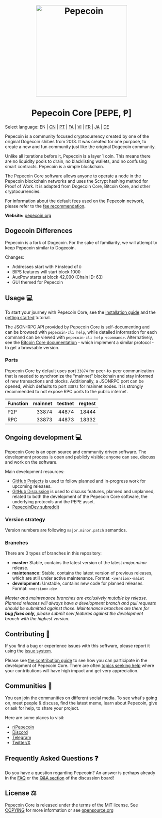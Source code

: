 <h1 align="center">
<img src="https://i.imgur.com/DDkfI9i.png" alt="Pepecoin" width="300"/>
<br/><br/>
Pepecoin Core [PEPE, Ᵽ]
</h1>

Select language: EN | [CN](./README_zh_CN.md) | [PT](./README_pt_BR.md) | [FA](./README_fa_IR.md) | [VI](./README_vi_VN.md) | [FR](./README_fr_FR.md) | [JA](./README_ja_JP.md) | [DE](./README_de_DE.md)

Pepecoin is a community focused cryptocurrency created by one of the original Dogecoin shibes from 2013. It was created for one purpose, to create a new and fun community just like the original Dogecoin community.

Unlike all iterations before it, Pepecoin is a layer 1 coin. This means there are no liquidity pools to drain, no blacklisting wallets, and no confusing smart contracts. Pepecoin is a simple blockchain.

The Pepecoin Core software allows anyone to operate a node in the Pepecoin blockchain networks and uses the Scrypt hashing method for Proof of Work. It is adapted from Dogecoin Core, Bitcoin Core, and other cryptocurrencies.

For information about the default fees used on the Pepecoin network, please
refer to the [fee recommendation](doc/fee-recommendation.md).

**Website:** [pepecoin.org](https://pepecoin.org)

## Dogecoin Differences

Pepecoin is a fork of Dogecoin. For the sake of familiarity, we will attempt to keep Pepecoin similar to Dogecoin.

Changes:

* Addresses start with `P` instead of `D`
* BIPS features will start block 1000
* AuxPow starts at block 42,000 (Chain ID: 63)
* GUI themed for Pepecoin

## Usage 💻

To start your journey with Pepecoin Core, see the [installation guide](INSTALL.md) and the [getting started](doc/getting-started.md) tutorial.

The JSON-RPC API provided by Pepecoin Core is self-documenting and can be browsed with `pepecoin-cli help`, while detailed information for each command can be viewed with `pepecoin-cli help <command>`. Alternatively, see the [Bitcoin Core documentation](https://developer.bitcoin.org/reference/rpc/) - which implement a similar protocol - to get a browsable version.

### Ports

Pepecoin Core by default uses port `33874` for peer-to-peer communication that
is needed to synchronize the "mainnet" blockchain and stay informed of new
transactions and blocks. Additionally, a JSONRPC port can be opened, which
defaults to port `33873` for mainnet nodes. It is strongly recommended to not
expose RPC ports to the public internet.

| Function | mainnet | testnet | regtest |
| :------- | ------: | ------: | ------: |
| P2P      |   33874 |   44874 |   18444 |
| RPC      |   33873 |   44873 |   18332 |

## Ongoing development 💻

Pepecoin Core is an open source and community driven software. The development
process is open and publicly visible; anyone can see, discuss and work on the
software.

Main development resources:

* [GitHub Projects](https://github.com/pepecoinppc/pepecoin/projects) is used to
  follow planned and in-progress work for upcoming releases.
* [GitHub Discussion](https://github.com/pepecoinppc/pepecoin/discussions) is used
  to discuss features, planned and unplanned, related to both the development of
  the Pepecoin Core software, the underlying protocols and the PEPE asset.
* [PepecoinDev subreddit](https://www.reddit.com/r/pepecoindev/)

### Version strategy
Version numbers are following ```major.minor.patch``` semantics.

### Branches
There are 3 types of branches in this repository:

- **master:** Stable, contains the latest version of the latest *major.minor* release.
- **maintenance:** Stable, contains the latest version of previous releases, which are still under active maintenance. Format: ```<version>-maint```
- **development:** Unstable, contains new code for planned releases. Format: ```<version>-dev```

*Master and maintenance branches are exclusively mutable by release. Planned*
*releases will always have a development branch and pull requests should be*
*submitted against those. Maintenance branches are there for **bug fixes only,***
*please submit new features against the development branch with the highest version.*

## Contributing 🤝

If you find a bug or experience issues with this software, please report it
using the [issue system](https://github.com/pepecoinppc/pepecoin/issues/new?assignees=&labels=bug&template=bug_report.md&title=%5Bbug%5D+).

Please see [the contribution guide](CONTRIBUTING.md) to see how you can
participate in the development of Pepecoin Core. There are often
[topics seeking help](https://github.com/pepecoinppc/pepecoin/labels/help%20wanted)
where your contributions will have high impact and get very appreciation.

## Communities 🐸

You can join the communities on different social media.
To see what's going on, meet people & discuss, find the latest meme, learn
about Pepecoin, give or ask for help, to share your project.

Here are some places to visit:

* [r/Pepecoin](https://www.reddit.com/r/pepecoin/)
* [Discord](https://pepecoin.org/discord)
* [Telegram](https://t.me/PepecoinGroup)
* [Twitter/X](https://twitter.com/PepecoinNetwork)

## Frequently Asked Questions ❓

Do you have a question regarding Pepecoin? An answer is perhaps already in the [FAQ](doc/FAQ.md) or the [Q&A section](https://github.com/pepecoinppc/pepecoin/discussions/categories/q-a) of the discussion board!

## License ⚖️
Pepecoin Core is released under the terms of the MIT license. See
[COPYING](COPYING) for more information or see
[opensource.org](https://opensource.org/licenses/MIT)
